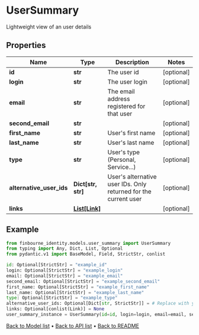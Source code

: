# UserSummary

Lightweight view of an user details
## Properties
Name | Type | Description | Notes
------------ | ------------- | ------------- | -------------
**id** | **str** | The user id | [optional] 
**login** | **str** | The user login | [optional] 
**email** | **str** | The email address registered for that user | [optional] 
**second_email** | **str** |  | [optional] 
**first_name** | **str** | User&#39;s first name | [optional] 
**last_name** | **str** | User&#39;s last name | [optional] 
**type** | **str** | User&#39;s type (Personal, Service...) | [optional] 
**alternative_user_ids** | **Dict[str, str]** | User&#39;s alternative user IDs. Only returned for the current user | [optional] 
**links** | [**List[Link]**](Link.md) |  | [optional] 
## Example

```python
from finbourne_identity.models.user_summary import UserSummary
from typing import Any, Dict, List, Optional
from pydantic.v1 import BaseModel, Field, StrictStr, conlist

id: Optional[StrictStr] = "example_id"
login: Optional[StrictStr] = "example_login"
email: Optional[StrictStr] = "example_email"
second_email: Optional[StrictStr] = "example_second_email"
first_name: Optional[StrictStr] = "example_first_name"
last_name: Optional[StrictStr] = "example_last_name"
type: Optional[StrictStr] = "example_type"
alternative_user_ids: Optional[Dict[str, StrictStr]] = # Replace with your value
links: Optional[conlist(Link)] = None
user_summary_instance = UserSummary(id=id, login=login, email=email, second_email=second_email, first_name=first_name, last_name=last_name, type=type, alternative_user_ids=alternative_user_ids, links=links)

```

[Back to Model list](../README.md#documentation-for-models) &#8226; [Back to API list](../README.md#documentation-for-api-endpoints) &#8226; [Back to README](../README.md)

